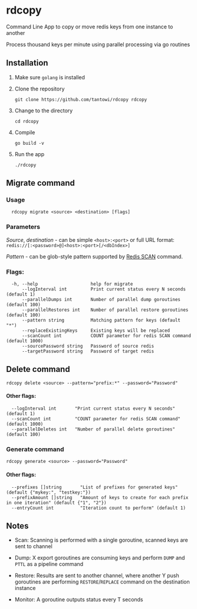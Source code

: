 # rdcopy

Command Line App to copy or move redis keys from one instance to another

Process thousand keys per minute using parallel processing via go routines


## Installation

1. Make sure `golang` is installed

2. Clone the repository
   
   `git clone https://github.com/tantowi/rdcopy rdcopy`

4. Change to the directory
   
   `cd rdcopy`

6. Compile
   
   `go build -v`

8. Run the app
   
   `./rdcopy`
   

## Migrate command

### Usage

```
  rdcopy migrate <source> <destination> [flags]
```

### Parameters

*Source*, *destination* - can be simple `<host>:<port>` or full URL format: `redis://[:<password>@]<host>:<port>[/<dbIndex>]`

*Pattern* - can be glob-style pattern supported by [Redis SCAN](https://redis.io/commands/scan) command.

### Flags:

```
  -h, --help                    help for migrate
      --logInterval int         Print current status every N seconds (default 1)
      --parallelDumps int       Number of parallel dump goroutines (default 100)
      --parallelRestores int    Number of parallel restore goroutines (default 100)
      --pattern string          Matching pattern for keys (default "*")
      --replaceExistingKeys     Existing keys will be replaced
      --scanCount int           COUNT parameter for redis SCAN command (default 1000)
      --sourcePassword string   Password of source redis
      --targetPassword string   Password of target redis
```

## Delete command

```
rdcopy delete <source> --pattern="prefix:*" --password="Password" 
```

#### Other flags:
```
  --logInterval int       "Print current status every N seconds" (default 1)
  --scanCount int         "COUNT parameter for redis SCAN command" (default 1000)
  --parallelDeletes int   "Number of parallel delete goroutines" (default 100)
```

### Generate command

```
rdcopy generate <source> --password="Password" 
```

#### Other flags:
```
  --prefixes []string       "List of prefixes for generated keys" (default {"mykey:", "testkey:"})
  --prefixAmount []string   "Amount of keys to create for each prefix in one iteration" (default {"1", "2"})
  --entryCount int          "Iteration count to perform" (default 1)
```

## Notes

- Scan: Scanning is performed with a single goroutine, scanned keys are sent to channel

- Dump: X export goroutines are consuming keys and perform `DUMP` and `PTTL` as a pipeline command

- Restore: Results are sent to another channel, where another Y push goroutines are performing `RESTORE`/`REPLACE` command on the destination instance

- Monitor: A goroutine outputs status every T seconds 


